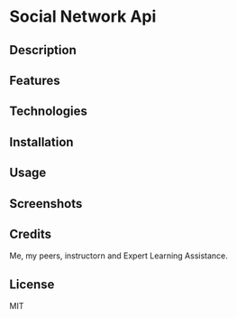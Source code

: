 # Social Network Api

## Description

## Features

## Technologies

## Installation

## Usage

## Screenshots

## Credits

Me, my peers, instructorn and Expert Learning Assistance.

## License

MIT